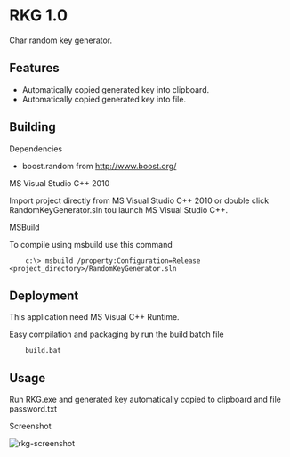 RKG 1.0
=============

Char random key generator.


Features 
---------

- Automatically copied generated key into clipboard.
- Automatically copied generated key into file.

Building
--------

Dependencies

- boost.random from http://www.boost.org/

MS Visual Studio C++ 2010

Import project directly from MS Visual Studio C++ 2010 or double click RandomKeyGenerator.sln tou launch MS Visual Studio C++.

MSBuild

To compile using msbuild use this command
```
	c:\> msbuild /property:Configuration=Release <project_directory>/RandomKeyGenerator.sln
```

Deployment
----------

This application need MS Visual C++ Runtime. 

Easy compilation and packaging by run the build batch file
```
	build.bat
```

Usage
-----

Run RKG.exe and generated key automatically copied to clipboard and file password.txt

Screenshot

![rkg-screenshot](https://raw.github.com/junwatu/random-key-generator-win/master/Screenshot/rkg.jpg)


